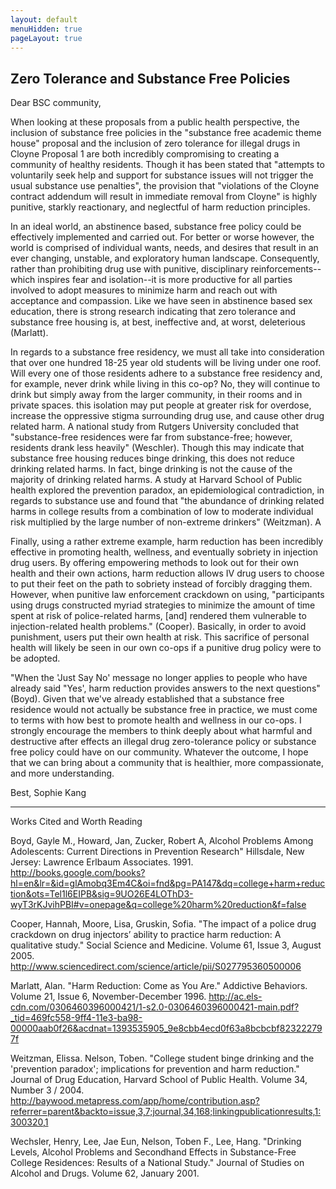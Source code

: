 ```yaml
---
layout: default
menuHidden: true
pageLayout: true
---
```

## Zero Tolerance and Substance Free Policies

Dear BSC community,

When looking at these proposals from a public health perspective, the inclusion of substance free policies in the "substance free academic theme house" proposal and the inclusion of zero tolerance for illegal drugs in Cloyne Proposal 1 are both incredibly compromising to creating a community of healthy residents. Though it has been stated that "attempts to voluntarily seek help and support for  substance issues will not trigger the usual substance use penalties", the provision that "violations of the Cloyne contract addendum will result in immediate removal from Cloyne" is highly punitive, starkly reactionary, and neglectful of harm reduction principles. 

In an ideal world, an abstinence based, substance free policy could be effectively implemented and carried out. For better or worse however, the world is comprised of individual wants, needs, and desires that result in an ever changing, unstable, and exploratory human landscape. Consequently, rather than prohibiting drug use with punitive, disciplinary reinforcements--which inspires fear and isolation--it is more productive for all parties involved to adopt measures to minimize harm and reach out with acceptance and compassion. Like we have seen in abstinence based sex education, there is strong research indicating that zero tolerance and substance free housing is, at best, ineffective and, at worst, deleterious (Marlatt). 

In regards to a substance free residency, we must all take into consideration that over one hundred 18-25 year old students will be living under one roof. Will every one of those residents adhere to a substance free residency and, for example, never drink while living in this co-op? No, they will continue to drink but simply away from the larger community, in their rooms and in private spaces. this isolation may put people at greater risk for overdose, increase the oppressive stigma surrounding drug use, and cause other drug related harm.  A national study from Rutgers University concluded that "substance-free residences were far from substance-free; however, residents drank less heavily" (Weschler). Though this may indicate that substance free housing reduces binge drinking, this does not reduce drinking related harms.  In fact, binge drinking is not the cause of the majority of drinking related harms. A study at Harvard School of Public health explored the prevention paradox, an epidemiological contradiction, in regards to substance use and found that "the abundance of drinking related harms in college results from a combination of low to moderate individual risk multiplied by the large number of non-extreme drinkers" (Weitzman).  A

Finally, using a rather extreme example, harm reduction has been incredibly effective in promoting health, wellness, and eventually sobriety in injection drug users. By offering empowering methods to look out for their own health and their own actions, harm reduction allows IV drug users to choose to put their feet on the path to sobriety instead of forcibly dragging them. However, when punitive law enforcement crackdown on using, "participants using drugs constructed myriad strategies to minimize the amount of time spent at risk of police-related harms, [and] rendered them vulnerable to injection-related health problems." (Cooper). Basically, in order to avoid punishment, users put their own health at risk. This sacrifice of personal health will likely be seen in our own co-ops if a punitive drug policy were to be adopted. 

"When the 'Just Say No' message no longer applies to people who have already said "Yes', harm reduction provides answers to the next questions" (Boyd). Given that we've already established that a substance free residence would not actually be substance free in practice, we must come to terms with how best to promote health and wellness in our co-ops. I strongly encourage the members to think deeply about what harmful and destructive after effects an illegal drug zero-tolerance policy or substance free policy could have on our community.
Whatever the outcome, I hope that we can bring about a community that is healthier, more compassionate, and more understanding. 

Best,
Sophie Kang

---


Works Cited and Worth Reading

Boyd, Gayle M., Howard, Jan, Zucker, Robert A, Alcohol Problems Among Adolescents: Current Directions in Prevention Research" Hillsdale, New Jersey: Lawrence Erlbaum Associates. 1991.
http://books.google.com/books?hl=en&lr=&id=glAmobq3Em4C&oi=fnd&pg=PA147&dq=college+harm+reduction&ots=Tel1l6EIPB&sig=9UO26E4LOThD3-wyT3rKJvihPBI#v=onepage&q=college%20harm%20reduction&f=false

Cooper, Hannah,  Moore, Lisa,  Gruskin, Sofia. "The impact of a police drug crackdown on drug injectors’ ability to practice harm reduction: A qualitative study." Social Science and Medicine. Volume 61, Issue 3, August 2005.
http://www.sciencedirect.com/science/article/pii/S027795360500006

Marlatt, Alan. "Harm Reduction: Come as You Are." Addictive Behaviors. Volume 21, Issue 6, November-December 1996.
http://ac.els-cdn.com/0306460396000421/1-s2.0-0306460396000421-main.pdf?_tid=469fc558-9ff4-11e3-ba98-00000aab0f26&acdnat=1393535905_9e8cbb4ecd0f63a8bcbcbf823222797f

Weitzman, Elissa. Nelson, Toben. "College student binge drinking and the 'prevention paradox'; implications for prevention and harm reduction." Journal of Drug Education, Harvard School of Public Health. Volume 34, Number 3 / 2004.
http://baywood.metapress.com/app/home/contribution.asp?referrer=parent&backto=issue,3,7;journal,34,168;linkingpublicationresults,1:300320,1

Wechsler, Henry, Lee, Jae Eun, Nelson, Toben F., Lee, Hang. "Drinking Levels, Alcohol Problems and Secondhand Effects in Substance-Free College Residences: Results of a National Study." Journal of Studies on Alcohol and Drugs. Volume 62, January 2001.